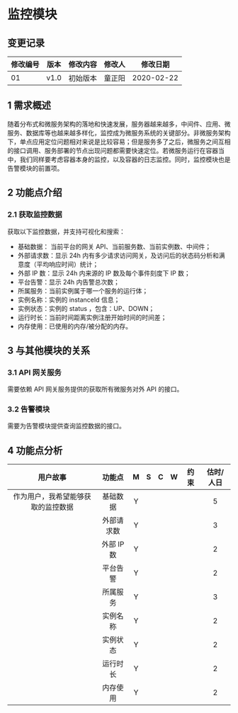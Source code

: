 # 监控模块

## 变更记录

| 修改编号 | 版本 | 修改内容 | 修改人 | 修改日期 |
|-----|-----|-----|-----|-----|
| 01 | v1.0 | 初始版本 | 童正阳 | 2020-02-22 |

## 1 需求概述

随着分布式和微服务架构的落地和快速发展，服务器越来越多，中间件、应用、微服务、数据库等也越来越多样化，监控成为微服务系统的关键部分。非微服务架构下，单点应用定位问题相对来说是比较容易；但是服务多了之后，微服务之间互相的接口调用、服务部署的节点出现问题都需要快速定位。若微服务运行在容器当中，我们同样要考虑容器本身的监控，以及容器的日志监控。同时，监控模块也是告警模块的前置项。

## 2 功能点介绍

### 2.1 获取监控数据

获取以下监控数据，并支持可视化和搜索：
* 基础数据： 当前平台的网关 API、当前服务数、当前实例数、中间件；
* 外部请求数：显示 24h 内有多少请求访问网关，及访问后的状态码分析和满意度（平均响应时间）统计；
* 外部 IP 数：显示 24h 内来源的 IP 数及每个事件刻度下 IP 数；
* 平台告警：显示 24h 内告警总次数；
* 所属服务：当前实例属于哪一个服务的运行体；
* 实例名称：实例的 instanceId 信息；
* 实例状态：实例的 status ，包含：UP、DOWN；
* 运行时长：当前时间距离实例注册开始时间的时间差；
* 内存使用：已使用的内存/被分配的内存。

## 3 与其他模块的关系

### 3.1 API 网关服务

需要依赖 API 网关服务提供的获取所有微服务对外 API 的接口。

### 3.2 告警模块

需要为告警模块提供查询监控数据的接口。

## 4 功能点分析

| 用户故事 | 功能点 | M | S | C | W | 约束 | 估时/人日 |
|:---:|:---:|:--: | :--: | :---: | :--: | :---: |:--: |
| 作为用户，我希望能够获取的监控数据 | 基础数据 |Y| | | | |5|
| | 外部请求数 |Y| | | ||3|
| | 外部 IP 数 |Y| | | | |2|
| | 平台告警 |Y| | | | |2|
| | 所属服务 |Y|| | | |3|
| | 实例名称 |Y| | | | |2|
| | 实例状态 |Y| | | | |2|
| | 运行时长 |Y| | | | |2|
| | 内存使用 |Y| | | | |2|